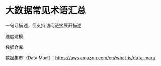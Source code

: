 # 大数据常见术语汇总

一句话描述，但支持访问链接展开描述

维度建模

数据仓库

数据集市（Data Mart）：https://aws.amazon.com/cn/what-is/data-mart/